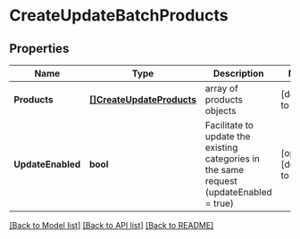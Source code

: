 # CreateUpdateBatchProducts

## Properties
Name | Type | Description | Notes
------------ | ------------- | ------------- | -------------
**Products** | [**[]CreateUpdateProducts**](CreateUpdateProducts.md) | array of products objects | [default to null]
**UpdateEnabled** | **bool** | Facilitate to update the existing categories in the same request (updateEnabled &#x3D; true) | [optional] [default to null]

[[Back to Model list]](../README.md#documentation-for-models) [[Back to API list]](../README.md#documentation-for-api-endpoints) [[Back to README]](../README.md)



